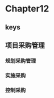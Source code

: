 <!--
 * @Author: your name
 * @Date: 2020-09-22 09:19:41
 * @LastEditTime: 2020-11-03 11:01:36
 * @LastEditors: Please set LastEditors
 * @Description: In User Settings Edit
 * @FilePath: \PMP\知识点\Chapter6\index.md
-->

# Chapter12

## keys

## 项目采购管理

### 规划采购管理

### 实施采购

### 控制采购
